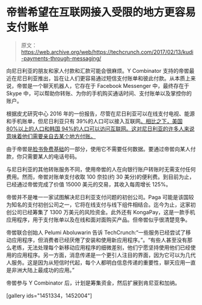 # 帝喾希望在互联网接入受限的地方更容易支付账单 

> 原文：<https://web.archive.org/web/https://techcrunch.com/2017/02/13/kudi-payments-through-messaging/>

向尼日利亚的朋友和家人付款和汇款可能会很麻烦。Y Combinator 支持的帝喾最近在尼日利亚推出，旨在让人们更容易通过短信支付账单和彼此付款。从本质上来说，帝喾是一个聊天机器人，它存在于 Facebook Messenger 中，最终存在于 Skype 中，可以帮助你转账、为你的手机购买通话时间、支付账单以及掌控你的账户。

根据皮尤研究中心 2016 年的一份报告，尽管在尼日利亚可以在线支付电视、能源和手机账单，但尼日利亚只有 39%的人口可以接入互联网[。相比之下，美国 80%以上的人口和韩国 94%的人口可以访问互联网。这对尼日利亚的许多人来说意味着他们需要亲自去某个地方付账。](https://web.archive.org/web/20221130120240/http://www.pewglobal.org/2016/02/22/internet-access-growing-worldwide-but-remains-higher-in-advanced-economies/)

由于帝喾是[脸书免费基础](https://web.archive.org/web/20221130120240/https://info.internet.org/en/story/free-basics-from-internet-org/)的一部分，使用它不需要任何数据。要通过帝喾向某人付款，你只需要某人的电话号码。

与尼日利亚的其他转账服务不同，使用帝喾的人在向银行账户转账时无需支付任何费用。然而，帝喾对账单支付收取 100 奈拉(约 30 美分)的便利费。到目前为止，已经通过帝喾完成了价值 15000 美元的交易，其收入每周增长 125%。

帝喾并不是唯一一家试图解决尼日利亚支付问题的初创公司。Paga 可能是该国较为知名的支付初创公司之一，它将在线支付与线下组件相结合。迄今为止，这家初创公司已经筹集了 1300 万美元的风险资金。此外还有 KongaPay，这是一款手机应用程序，用于支付账单以及在线和面对面购买产品。但帝喾似乎很清楚竞争。

帝喾联合创始人 Pelumi Aboluwarin 告诉 TechCrunch:“一些服务已经尝试了移动应用程序，但消费者已经厌倦了安装和使用新应用程序。”。“有些人甚至没有那么老练，无法处理每个新移动应用程序的细微差别，他们宁愿坚持使用他们已经使用的应用程序。另一方面，消息传递是一个更引人注目的界面，因为它可以为几代人服务。这是因为从短信时代起，每个人都明白信息传递的重要性，聊天应用一直是非洲大陆上最成功的应用。”

帝喾参与 Y Combinator 后，计划是筹集资金，然后扩展到肯尼亚和加纳。

[gallery ids="1451334，1452004"]